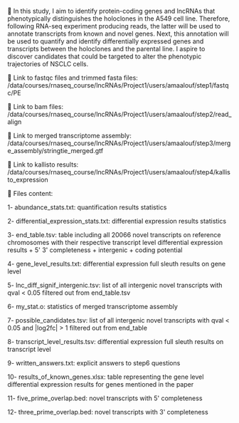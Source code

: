 📝 In this study, I aim to identify protein-coding genes and lncRNAs that phenotypically distinguishes the holoclones in the A549 cell line. Therefore, following RNA-seq experiment producing reads, the latter will be used to annotate transcripts from known and novel genes. Next, this annotation will be used to quantify and identify differentially expressed genes and transcripts between the holoclones and the parental line. I aspire to discover candidates that could be targeted to alter the phenotypic trajectories of NSCLC cells.

🔗 Link to fastqc files and trimmed fasta files:
  /data/courses/rnaseq_course/lncRNAs/Project1/users/amaalouf/step1/fastqc/PE

🔗 Link to bam files:
  /data/courses/rnaseq_course/lncRNAs/Project1/users/amaalouf/step2/read_align

🔗 Link to merged transcriptome assembly:
  /data/courses/rnaseq_course/lncRNAs/Project1/users/amaalouf/step3/merge_assembly/stringtie_merged.gtf

🔗 Link to kallisto results:
  /data/courses/rnaseq_course/lncRNAs/Project1/users/amaalouf/step4/kallisto_expression

📂 Files content:
  
  1- abundance_stats.txt: quantification results statistics
  
  2- differential_expression_stats.txt: differential expression results statistics
  
  3- end_table.tsv: table including all 20066 novel transcripts on reference chromosomes with their respective transcript level differential expression results + 5' 3' completeness + intergenic + coding potential
  
  4- gene_level_results.txt: differential expression full sleuth results on gene level
  
  5- lnc_diff_signif_intergenic.tsv: list of all intergenic novel transcripts with qval < 0.05 filtered out from end_table.tsv
  
  6- my_stat.o: statistics of merged transcriptome assembly
  
  7- possible_candidates.tsv: list of all intergenic novel transcripts with qval < 0.05 and |log2fc| > 1 filtered out from end_table
  
  8- transcript_level_results.tsv: differential expression full sleuth results on transcript level
  
  9- written_answers.txt: explicit answers to step6 questions

  10- results_of_known_genes.xlsx: table representing the gene level differential expression results for genes mentioned in the paper

  11- five_prime_overlap.bed: novel transcripts with 5' completeness

  12- three_prime_overlap.bed: novel transcripts with 3' completeness
